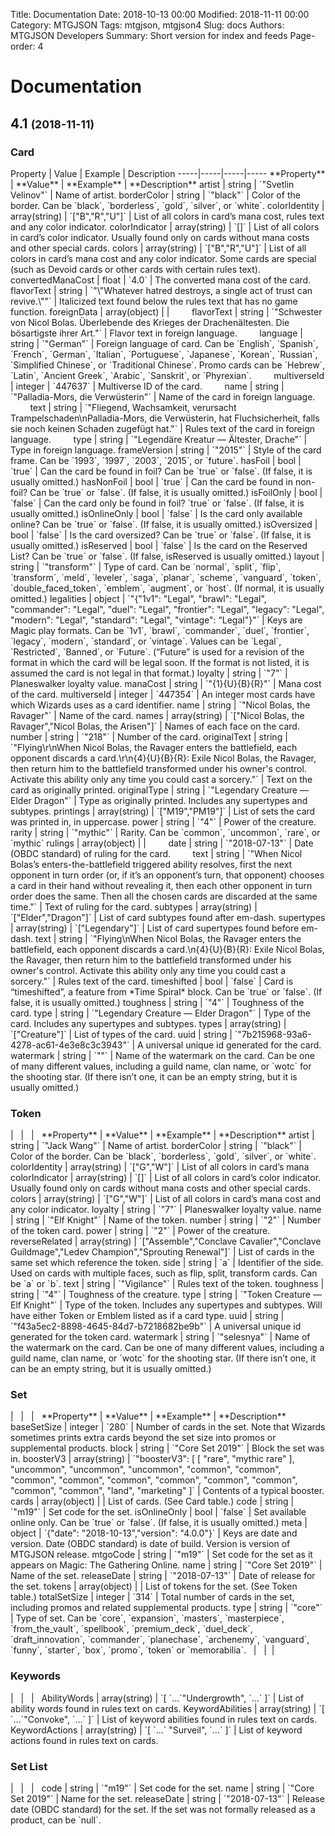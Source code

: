 Title: Documentation
Date: 2018-10-13 00:00
Modified: 2018-11-11 00:00
Category: MTGJSON
Tags: mtgjson, mtgjson4
Slug: docs
Authors: MTGJSON Developers
Summary: Short version for index and feeds
Page-order: 4

# Documentation

## 4.1 <small>(2018-11-11)</small>

<h3>Card</h3>
Property | Value | Example | Description
-----|-----|-----|-----
**Property** | **Value** | **Example** | **Description**
artist | string | `"Svetlin Velinov"` | Name of artist.
borderColor | string | `"black"` | Color of the border. Can be `black`, `borderless`, `gold`, `silver`, or `white`.
colorIdentity | array(string) | `["B","R","U"]` | List of all colors in card’s mana cost, rules text and any color indicator.
colorIndicator | array(string) | `[]` | List of all colors in card’s color indicator. Usually found only on cards without mana costs and other special cards.
colors | array(string) | `["B","R","U"]` | List of all colors in card’s mana cost and any color indicator. Some cards are special (such as Devoid cards or other cards with certain rules text).
convertedManaCost | float | `4.0` | The converted mana cost of the card.
flavorText | string | `"\"Whatever hatred destroys, a single act of trust can revive.\""` | Italicized text found below the rules text that has no game function.
foreignData | array(object) |  | 
&nbsp;&nbsp;&nbsp;&nbsp;&nbsp;&nbsp;&nbsp;&nbsp;flavorText | string | `"Schwester von Nicol Bolas. Überlebende des Krieges der Drachenältesten. Die bösartigste ihrer Art."` | Flavor text in foreign language.
&nbsp;&nbsp;&nbsp;&nbsp;&nbsp;&nbsp;&nbsp;&nbsp;language | string | `"German"` | Foreign language of card. Can be `English`, `Spanish`, `French`, `German`, `Italian`, `Portuguese`, `Japanese`, `Korean`, `Russian`, `Simplified Chinese`, or `Traditional Chinese`. Promo cards can be `Hebrew`, `Latin`, `Ancient Greek`, `Arabic`, `Sanskrit`, or `Phyrexian`.
&nbsp;&nbsp;&nbsp;&nbsp;&nbsp;&nbsp;&nbsp;&nbsp;multiverseId | integer | `447637` | Multiverse ID of the card.
&nbsp;&nbsp;&nbsp;&nbsp;&nbsp;&nbsp;&nbsp;&nbsp;name | string | `"Palladia-Mors, die Verwüsterin"` | Name of the card in foreign language.
&nbsp;&nbsp;&nbsp;&nbsp;&nbsp;&nbsp;&nbsp;&nbsp;text | string | `"Fliegend, Wachsamkeit, verursacht Trampelschaden\nPalladia-Mors, die Verwüsterin, hat Fluchsicherheit, falls sie noch keinen Schaden zugefügt hat."` | Rules text of the card in foreign language.
&nbsp;&nbsp;&nbsp;&nbsp;&nbsp;&nbsp;&nbsp;&nbsp;type | string | `"Legendäre Kreatur — Ältester, Drache"` | Type in foreign language.
frameVersion | string | `"2015"` | Style of the card frame. Can be `1993`, `1997`, `2003`, `2015`, or `future`.
hasFoil | bool | `true` | Can the card be found in foil? Can be `true` or `false`. (If false, it is usually omitted.)
hasNonFoil | bool | `true` | Can the card be found in non-foil? Can be `true` or `false`. (If false, it is usually omitted.)
isFoilOnly | bool | `false` | Can the card only be found in foil? `true` or `false`. (If false, it is usually omitted.)
isOnlineOnly | bool | `false` | Is the card only available online? Can be `true` or `false`. (If false, it is usually omitted.)
isOversized | bool | `false` | Is the card oversized? Can be `true` or `false`. (If false, it is usually omitted.)
isReserved | bool | `false` | Is the card on the Reserved List? Can be `true` or `false`. (If false, isReserved is usually omitted.)
layout | string | `"transform"` | Type of card. Can be `normal`, `split`, `flip`, `transform`, `meld`, `leveler`, `saga`, `planar`, `scheme`, `vanguard`, `token`, `double_faced_token`, `emblem`, `augment`, or `host`. (If normal, it is usually omitted.)
legalities | object | `"{"1v1": "Legal", "brawl": "Legal", "commander": "Legal", "duel": "Legal", "frontier": "Legal", "legacy": "Legal", "modern": "Legal", "standard": "Legal", "vintage": “Legal"}"` | Keys are Magic play formats. Can be `1v1`, `brawl`, `commander`, `duel`, `frontier`, `legacy`, `modern`, `standard`, or `vintage`. Values can be `Legal`, `Restricted`, `Banned`, or `Future`. (“Future” is used for a revision of the format in which the card will be legal soon. If the format is not listed, it is assumed the card is not legal in that format.)
loyalty | string | `"7"` | Planeswalker loyalty value.
manaCost | string | `"{1}{U}{B}{R}"` | Mana cost of the card.
multiverseId | integer | `447354` | An integer most cards have which Wizards uses as a card identifier.
name | string | `"Nicol Bolas, the Ravager"` | Name of the card.
names | array(string) | `["Nicol Bolas, the Ravager","Nicol Bolas, the Arisen"]` | Names of each face on the card.
number | string | `"218"` | Number of the card.
originalText | string | `"Flying\r\nWhen Nicol Bolas, the Ravager enters the battlefield, each opponent discards a card.\r\n{4}{U}{B}{R}: Exile Nicol Bolas, the Ravager, then return him to the battlefield transformed under his owner's control. Activate this ability only any time you could cast a sorcery."` | Text on the card as originally printed.
originalType | string | `"Legendary Creature — Elder Dragon"` | Type as originally printed. Includes any supertypes and subtypes.
printings | array(string) | `["M19","PM19"]` | List of sets the card was printed in, in uppercase.
power | string | `"4"` | Power of the creature.
rarity | string | `"mythic"` | Rarity. Can be `common`, `uncommon`, `rare`, or `mythic`
rulings | array(object) |  | 
&nbsp;&nbsp;&nbsp;&nbsp;&nbsp;&nbsp;&nbsp;&nbsp;date | string | `"2018-07-13"` | Date (OBDC standard) of ruling for the card.
&nbsp;&nbsp;&nbsp;&nbsp;&nbsp;&nbsp;&nbsp;&nbsp;text | string | `"When Nicol Bolas’s enters-the-battlefield triggered ability resolves, first the next opponent in turn order (or, if it’s an opponent’s turn, that opponent) chooses a card in their hand without revealing it, then each other opponent in turn order does the same. Then all the chosen cards are discarded at the same time."` | Text of ruling for the card.
subtypes | array(string) | `["Elder","Dragon"]` | List of card subtypes found after em-dash.
supertypes | array(string) | `["Legendary"]` | List of card supertypes found before em-dash.
text | string | `"Flying\nWhen Nicol Bolas, the Ravager enters the battlefield, each opponent discards a card.\n{4}{U}{B}{R}: Exile Nicol Bolas, the Ravager, then return him to the battlefield transformed under his owner's control. Activate this ability only any time you could cast a sorcery."` | Rules text of the card.
timeshifted | bool | `false` | Card is “timeshifted”, a feature from *Time Spiral* block. Can be `true` or `false`. (If false, it is usually omitted.)
toughness | string | `"4"` | Toughness of the card.
type | string | `"Legendary Creature — Elder Dragon"` | Type of the card. Includes any supertypes and subtypes.
types | array(string) | `["Creature"]` | List of types of the card.
uuid | string | `"7b215968-93a6-4278-ac61-4e3e8c3c3943"` | A universal unique id generated for the card.
watermark | string | `""` | Name of the watermark on the card. Can be one of many different values, including a guild name, clan name, or `wotc` for the shooting star. (If there isn’t one, it can be an empty string, but it is usually omitted.)
<h3>Token</h3> | &nbsp; | &nbsp; | &nbsp;
**Property** | **Value** | **Example** | **Description**
artist | string | `"Jack Wang"` | Name of artist.
borderColor | string | `"black"` | Color of the border. Can be `black`, `borderless`, `gold`, `silver`, or `white`.
colorIdentity | array(string) | `["G","W"]` | List of all colors in card’s mana 
colorIndicator | array(string) | `[]` | List of all colors in card’s color indicator. Usually found only on cards without mana costs and other special cards.
colors | array(string) | `["G","W"]` | List of all colors in card’s mana cost and any color indicator.
loyalty | string | `"7"` | Planeswalker loyalty value.
name | string | `"Elf Knight"` | Name of the token.
number | string | `"2"` | Number of the token card.
power | string | `"2"` | Power of the creature.
reverseRelated | array(string) | `["Assemble","Conclave Cavalier","Conclave Guildmage","Ledev Champion","Sprouting Renewal"]` | List of cards in the same set which reference the token.
side | string | `a` | Identifier of the side. Used on cards with multiple faces, such as flip, split, transform cards. Can be `a` or `b`.
text | string | `"Vigilance"` | Rules text of the token.
toughness | string | `"4"` | Toughness of the creature.
type | string | `"Token Creature — Elf Knight"` | Type of the token. Includes any supertypes and subtypes. Will have either Token or Emblem listed as if a card type.
uuid | string | `"f43a5ec2-8898-4645-84d7-b7218682be9b"` | A universal unique id generated for the token card.
watermark | string | `"selesnya"` | Name of the watermark on the card. Can be one of many different values, including a guild name, clan name, or `wotc` for the shooting star. (If there isn’t one, it can be an empty string, but it is usually omitted.)
<h3>Set</h3> | &nbsp; | &nbsp; | &nbsp;
**Property** | **Value** | **Example** | **Description**
baseSetSize | integer | `280` | Number of cards in the set. Note that Wizards sometimes prints extra cards beyond the set size into promos or supplemental products.
block | string | `"Core Set 2019"` | Block the set was in.
boosterV3 | array(string) | `"boosterV3": [ [ "rare", "mythic rare" ], "uncommon", "uncommon", "uncommon", "common", "common", "common", "common", "common", "common", "common", "common", "common", "common", "land", "marketing" ]` | Contents of a typical booster.
cards | array(object) |  | List of cards. (See Card table.)
code | string | `"m19"` | Set code for the set.
isOnlineOnly | bool | `false` | Set available online only. Can be `true` or `false`. (If false, it is usually omitted.)
meta | object | `{"date": "2018-10-13","version": "4.0.0"}` | Keys are date and version. Date (OBDC standard) is date of build. Version is version of MTGJSON release.
mtgoCode | string | `"m19"` | Set code for the set as it appears on Magic: The Gathering Online.
name | string | `"Core Set 2019"` | Name of the set.
releaseDate | string | `"2018-07-13"` | Date of release for the set.
tokens | array(object) |  | List of tokens for the set. (See Token table.)
totalSetSize | integer | `314` | Total number of cards in the set, including promos and related supplemental products.
type | string | `"core"` | Type of set. Can be `core`, `expansion`, `masters`, `masterpiece`, `from_the_vault`, `spellbook`, `premium_deck`, `duel_deck`, `draft_innovation`, `commander`, `planechase`, `archenemy`, `vanguard`, `funny`, `starter`, `box`, `promo`, `token` or `memorabilia`.
&nbsp; | &nbsp; | &nbsp;| &nbsp;
<h3>Keywords</h3> | &nbsp; | &nbsp; | &nbsp;
AbilityWords | array(string) | `[ `…`"Undergrowth", `…` ]` | List of ability words found in rules text on cards.
KeywordAbilities | array(string) | `[ `…`"Convoke", `…` ]` | List of keyword abilities found in rules text on cards.
KeywordActions | array(string) | `[ `…` "Surveil", `…` ]` | List of keyword actions found in rules text on cards.
<h3>Set List</h3> | &nbsp; | &nbsp; | &nbsp;
code | string | `"m19"` | Set code for the set.
name | string | `"Core Set 2019"` | Name for the set.
releaseDate | string | `"2018-07-13"` | Release date (OBDC standard) for the set. If the set was not formally released as a product, can be `null`.
